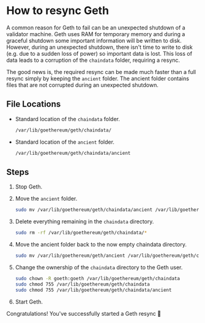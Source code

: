 # How to resync Geth

A common reason for Geth to fail can be an unexpected shutdown of a validator machine. Geth uses RAM for temporary memory and during a graceful shutdown some important information will be written to disk. However, during an unexpected shutdown, there isn't time to write to disk (e.g. due to a sudden loss of power) so important data is lost. This loss of data leads to a corruption of the `chaindata` folder, requiring a resync.

The good news is, the required resync can be made much faster than a full resync simply by keeping the `ancient` folder. The ancient folder contains files that are not corrupted during an unexpected shutdown.

## File Locations

- Standard location of the `chaindata` folder.

  ```bash
  /var/lib/goethereum/geth/chaindata/
  ```

- Standard location of the `ancient` folder.

  ```bash
  /var/lib/goethereum/geth/chaindata/ancient
  ```

## Steps

1. Stop Geth.

1. Move the `ancient` folder.

   ```bash
   sudo mv /var/lib/goethereum/geth/chaindata/ancient /var/lib/goethereum/geth/
   ```

1. Delete everything remaining in the `chaindata` directory.

   ```bash
   sudo rm -rf /var/lib/goethereum/geth/chaindata/*
   ```

1. Move the ancient folder back to the now empty chaindata directory.

   ```bash
   sudo mv /var/lib/goethereum/geth/ancient /var/lib/goethereum/geth/chaindata
   ```

1. Change the ownership of the `chaindata` directory to the Geth user.

   ```bash
   sudo chown -R goeth:goeth /var/lib/goethereum/geth/chaindata
   sudo chmod 755 /var/lib/goethereum/geth/chaindata
   sudo chmod 755 /var/lib/goethereum/geth/chaindata/ancient
   ```

1. Start Geth.

Congratulations! You've successfully started a Geth resync 🥳
